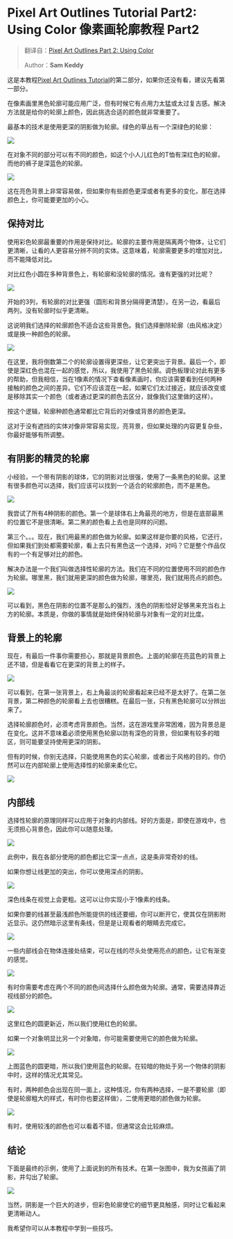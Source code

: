 # Pixel Art Outlines Tutorial Part2: Using Color 像素画轮廓教程 Part2

> 翻译自：[Pixel Art Outlines Part 2: Using Color](http://samkeddy.com/pixel-art-outlines-part-2-using-color/)
>
> Author：**Sam Keddy**

这是本教程[Pixel Art Outlines Tutorial]()的第二部分，如果你还没有看，建议先看第一部分。

在像素画里黑色轮廓可能应用广泛，但有时候它有点用力太猛或太过复古感。解决方法就是给你的轮廓上颜色，因此挑选合适的颜色就非常重要了。

最基本的技术是使用更深的阴影做为轮廓。绿色的草丛有一个深绿色的轮廓：

![](https://www.colorgamer.com/usr/uploads/2020/07/3721895314.png)

在对象不同的部分可以有不同的颜色，如这个小人儿红色的T恤有深红色的轮廓，而他的裤子是深蓝色的轮廓。

![](https://www.colorgamer.com/usr/uploads/2020/07/1595628826.png)

这在亮色背景上非常容易做，但如果你有些颜色更深或者有更多的变化，那在选择颜色上，你可能要更加的小心。



## 保持对比

使用彩色轮廓最重要的作用是保持对比。轮廓的主要作用是隔离两个物体，让它们更清晰，让看的人更容易分辨不同的实体。这意味着，轮廓需要更多的增加对比，而不能降低对比。

对比红色小圆在多种背景色上，有轮廓和没轮廓的情况。谁有更强的对比呢？

![](https://www.colorgamer.com/usr/uploads/2020/07/2015906296.png)

开始的3列，有轮廓的对比更强（圆形和背景分隔得更清楚）。在另一边，看最后两列，没有轮廓时似乎更清晰。

这说明我们选择的轮廓颜色不适合这些背景色。我们选择删除轮廓（由风格决定）或是换一种颜色的轮廓。

![](https://www.colorgamer.com/usr/uploads/2020/07/1057649805.png)

在这里，我将倒数第二个的轮廓设置得更深些，让它更突出于背景。最后一个，即使是深红色也混在一起的感觉，所以，我使用了黑色轮廓。调色板理论对此有更多的帮助，但我相信，当在1像素的情况下查看像素画时，你应该需要看到任何两种接触的颜色之间的差异。它们不应该混在一起，如果它们太过接近，就应该改变或是移除其实一个颜色（或者通过更深的颜色去区分，就像我们这里做的这样）。

按这个逻辑，轮廓种颜色通常都比它背后的对像或背景的颜色更深。

这对于没有遮挡的实体对像非常容易实现，亮背景，但如果处理的内容更复杂些，你最好能够有所调整。



## 有阴影的精灵的轮廓

小经验，一个带有阴影的球体，它的阴影对比很强，使用了一条黑色的轮廓。这里有很多颜色可以选择，我们应该可以找到一个适合的轮廓颜色，而不是黑色。

![](https://www.colorgamer.com/usr/uploads/2020/07/51319184.png)

我尝试了所有4种阴影的颜色。第一个是球体右上角最亮的地方，但是在底部最黑的位置它不是很清晰。第二黑的颜色看上去也是同样的问题。

第三个。。。现在，我们用最黑的颜色做为轮廓。如果这样是你要的风格，它还行，但如果我们到处都需要轮廓，看上去只有黑色这一个选择，对吗？它是整个作品仅有的一个有足够对比的颜色。

解决办法是一个我们叫做选择性轮廓的方法。我们在不同的位置使用不同的颜色作为轮廓。哪里黑，我们就用更深的颜色做为轮廓，哪里亮，我们就用亮点的颜色。

![](https://www.colorgamer.com/usr/uploads/2020/07/475510633.png)

可以看到，黑色在阴影的位置不是那么的强烈，浅色的阴影恰好足够黑来充当右上方的轮廓。本质是，你做的事情就是始终保持轮廓与对象有一定的对比度。



## 背景上的轮廓

现在，有最后一件事你需要担心，那就是背景颜色。上面的轮廓在亮蓝色的背景上还不错，但是看看它在更深的背景上的样子。

![](https://www.colorgamer.com/usr/uploads/2020/07/1689338521.png)

可以看到，在第一张背景上，右上角最淡的轮廓看起来已经不是太好了。在第二张背景，第二种颜色的轮廓看上去也很糟糕。在最后一张，只有黑色轮廓可以分辨出来了。

选择轮廓颜色时，必须考虑背景颜色。当然，这在游戏里非常困难，因为背景总是在变化。这并不意味着必须使用黑色轮廓以防有深色的背景，但如果有较多的暗区，则可能要坚持使用更深的阴影。

但有的时候，你别无选择，只能使用黑色的实心轮廓，或者出于风格的目的。你仍然可以在内部轮廓上使用选择性的轮廓来柔化它。

![](https://www.colorgamer.com/usr/uploads/2020/07/1265239045.png)



## 内部线

选择性轮廓的原理同样可以应用于对象的内部线。好的方面是，即使在游戏中，也无须担心背景色，因此你可以随意处理。

![](https://www.colorgamer.com/usr/uploads/2020/07/351943665.png)

此例中，我在各部分使用的颜色都比它深一点点，这是条非常奇妙的线。

如果你想让线更加的突出，你可以使用深点的阴影。

![](https://www.colorgamer.com/usr/uploads/2020/07/2146076800.png)

深色线条在视觉上会更粗。这可以让你实现小于1像素的线条。

如果你要的线甚至最浅颜色所能提供的线还要细，你可以断开它，使其仅在阴影附近显示。这仍然暗示这里有条线，但是是让观看者的眼睛去完成它。

![](https://www.colorgamer.com/usr/uploads/2020/07/2333517664.png)

一些内部线会在物体连接处结束，可以在线的尽头处使用亮点的颜色，让它有渐变的感觉。

![](https://www.colorgamer.com/usr/uploads/2020/07/2750237271.png)

有时你需要考虑在两个不同的颜色间选择什么颜色做为轮廓。通常，需要选择靠近视线部分的颜色。

![](https://www.colorgamer.com/usr/uploads/2020/07/3310139858.png)

这里红色的圆更新近，所以我们使用红色的轮廓。

如果一个对象明显比另一个对象暗，你可能需要使用它的颜色做为轮廓。

![](https://www.colorgamer.com/usr/uploads/2020/07/4276945078.png)

上图蓝色的圆更暗，所以我们使用蓝色的轮廓。在较暗的物处于另一个物体的阴影中时，这样的情况尤其常见。

有时，两种颜色会出现在同一面上，这种情况，你有两种选择，一是不要轮廓（即使是轮廓粗大的样式，有时你也要这样做），二使用更暗的颜色做为轮廓。

![](https://www.colorgamer.com/usr/uploads/2020/07/124318993.png)

有时，使用较浅的颜色也可以看着不错，但通常这会比较麻烦。



## 结论

下面是最终的示例，使用了上面说到的所有技术。在第一张图中，我为女孩画了阴影，并勾出了轮廓。

![](https://www.colorgamer.com/usr/uploads/2020/07/1307272404.png)

当然，阴影是一个巨大的进步，但彩色轮廓使它的细节更具触感，同时让它看起来更清晰动人。

我希望你可以从本教程中学到一些技巧。
